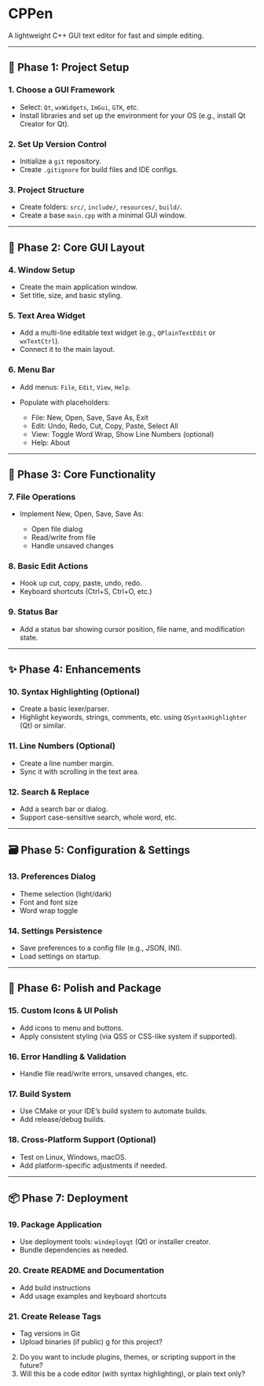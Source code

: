 # CPPen
A lightweight C++ GUI text editor for fast and simple editing.



---

## 🔧 **Phase 1: Project Setup**

### 1. **Choose a GUI Framework**

* Select: `Qt`, `wxWidgets`, `ImGui`, `GTK`, etc.
* Install libraries and set up the environment for your OS (e.g., install Qt Creator for Qt).

### 2. **Set Up Version Control**

* Initialize a `git` repository.
* Create `.gitignore` for build files and IDE configs.

### 3. **Project Structure**

* Create folders: `src/`, `include/`, `resources/`, `build/`.
* Create a base `main.cpp` with a minimal GUI window.

---

## 🧱 **Phase 2: Core GUI Layout**

### 4. **Window Setup**

* Create the main application window.
* Set title, size, and basic styling.

### 5. **Text Area Widget**

* Add a multi-line editable text widget (e.g., `QPlainTextEdit` or `wxTextCtrl`).
* Connect it to the main layout.

### 6. **Menu Bar**

* Add menus: `File`, `Edit`, `View`, `Help`.
* Populate with placeholders:

  * File: New, Open, Save, Save As, Exit
  * Edit: Undo, Redo, Cut, Copy, Paste, Select All
  * View: Toggle Word Wrap, Show Line Numbers (optional)
  * Help: About

---

## 🧠 **Phase 3: Core Functionality**

### 7. **File Operations**

* Implement New, Open, Save, Save As:

  * Open file dialog
  * Read/write from file
  * Handle unsaved changes

### 8. **Basic Edit Actions**

* Hook up cut, copy, paste, undo, redo.
* Keyboard shortcuts (Ctrl+S, Ctrl+O, etc.)

### 9. **Status Bar**

* Add a status bar showing cursor position, file name, and modification state.

---

## ✨ **Phase 4: Enhancements**

### 10. **Syntax Highlighting (Optional)**

* Create a basic lexer/parser.
* Highlight keywords, strings, comments, etc. using `QSyntaxHighlighter` (Qt) or similar.

### 11. **Line Numbers (Optional)**

* Create a line number margin.
* Sync it with scrolling in the text area.

### 12. **Search & Replace**

* Add a search bar or dialog.
* Support case-sensitive search, whole word, etc.

---

## 🗃️ **Phase 5: Configuration & Settings**

### 13. **Preferences Dialog**

* Theme selection (light/dark)
* Font and font size
* Word wrap toggle

### 14. **Settings Persistence**

* Save preferences to a config file (e.g., JSON, INI).
* Load settings on startup.

---

## 🚀 **Phase 6: Polish and Package**

### 15. **Custom Icons & UI Polish**

* Add icons to menu and buttons.
* Apply consistent styling (via QSS or CSS-like system if supported).

### 16. **Error Handling & Validation**

* Handle file read/write errors, unsaved changes, etc.

### 17. **Build System**

* Use CMake or your IDE’s build system to automate builds.
* Add release/debug builds.

### 18. **Cross-Platform Support (Optional)**

* Test on Linux, Windows, macOS.
* Add platform-specific adjustments if needed.

---

## 📦 **Phase 7: Deployment**

### 19. **Package Application**

* Use deployment tools: `windeployqt` (Qt) or installer creator.
* Bundle dependencies as needed.

### 20. **Create README and Documentation**

* Add build instructions
* Add usage examples and keyboard shortcuts

### 21. **Create Release Tags**

* Tag versions in Git
* Upload binaries (if public)
g for this project?
2. Do you want to include plugins, themes, or scripting support in the future?
3. Will this be a code editor (with syntax highlighting), or plain text only?
